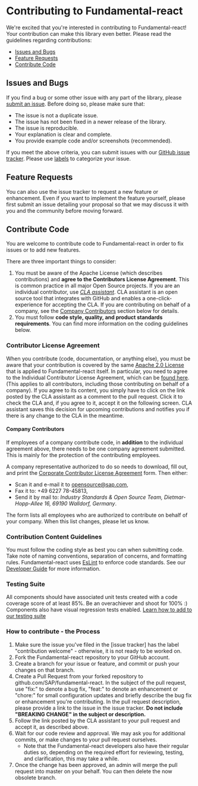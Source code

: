 # Contributing to Fundamental-react

We're excited that you're interested in contributing to Fundamental-react! Your contribution can make this library even better. Please read the guidelines regarding contributions:

- [Issues and Bugs](#issues-and-bugs)
- [Feature Requests](#feature-requests)
- [Contribute Code](#contribute-code)

## Issues and Bugs

If you find a bug or some other issue with any part of the library, please [submit an issue](https://github.com/SAP/fundamental-react/issues). Before doing so, please make sure that:

- The issue is not a duplicate issue.
- The issue has not been fixed in a newer release of the library.
- The issue is reproducible.
- Your explanation is clear and complete.
- You provide example code and/or screenshots (recommended).

If you meet the above criteria, you can submit issues with our [GitHub issue tracker](https://github.com/SAP/fundamental-react/issues/new). Please use [labels](#usage-of-labels) to categorize your issue.

## Feature Requests

You can also use the issue tracker to request a new feature or enhancement. Even if you want to implement the feature yourself, please first submit an issue detailing your proposal so that we may discuss it with you and the community before moving forward.

## Contribute Code

You are welcome to contribute code to Fundamental-react in order to fix issues or to add new features.

There are three important things to consider:

1.  You must be aware of the Apache License (which describes contributions) and **agree to the Contributors License Agreement**. This is common practice in all major Open Source projects. If you are an individual contributor, use _[CLA assistant](https://cla-assistant.io/)_. CLA assistant is an open source tool that integrates with GitHub and enables a one-click-experience for accepting the CLA. If you are contributing on behalf of a company, see the [Company Contributors](#company-contributors) section below for details.
2.  You must follow **code style, quality, and product standards requirements**. You can find more information on the coding guidelines below.

### Contributor License Agreement

When you contribute (code, documentation, or anything else), you must be aware that your contribution is covered by the same [Apache 2.0 License](http://www.apache.org/licenses/LICENSE-2.0) that is applied to Fundamental-react itself.
In particular, you need to agree to the Individual Contributor License Agreement,
which can be [found here](https://gist.github.com/CLAassistant/bd1ea8ec8aa0357414e8).
(This applies to all contributors, including those contributing on behalf of a company). If you agree to its content, you simply have to click on the link posted by the CLA assistant as a comment to the pull request. Click it to check the CLA and, if you agree to it, accept it on the following screen. CLA assistant saves this decision for upcoming contributions and notifies you if there is any change to the CLA in the meantime.

#### Company Contributors

If employees of a company contribute code, in **addition** to the individual agreement above, there needs to be one company agreement submitted. This is mainly for the protection of the contributing employees.

A company representative authorized to do so needs to download, fill out, and print
the [Corporate Contributor License Agreement](/docs/SAP%20Corporate%20Contributor%20License%20Agreement.pdf) form. Then either:

- Scan it and e-mail it to [opensource@sap.com](mailto:opensource@sap.com),
- Fax it to: +49 6227 78-45813,
- Send it by mail to: _Industry Standards & Open Source Team, Dietmar-Hopp-Allee 16, 69190 Walldorf, Germany_.

The form lists all employees who are authorized to contribute on behalf of your company. When this list changes, please let us know.

### Contribution Content Guidelines

You must follow the coding style as best you can when submitting code. Take note of naming conventions, separation of concerns, and formatting rules. Fundamental-react uses [EsLint](https://eslint.org/) to enforce code standards. See our [Developer Guide](https://github.com/SAP/fundamental-react/wiki/Developer-Guide) for more information.

### Testing Suite

All components should have associated unit tests created with a code coverage score of at least 85%. Be an overachiever and shoot for 100% :) 
Components also have visual regression tests enabled. [Learn how to add to our testing suite](https://github.com/SAP/fundamental-react/wiki/Testing)

### How to contribute - the Process

1.  Make sure the issue you've filed in the [issue tracker] has the label "contribution welcome" - otherwise, it is not ready to be worked on.
1.  Fork the Fundamental-react repository to your GitHub account.
1.  Create a branch for your issue or feature, and commit or push your changes on that branch.
1.  Create a Pull Request from your forked repository to github.com/SAP/fundamental-react. In the subject of the pull request, use "fix:" to denote a bug fix, "feat:" to denote an enhancement or "chore:" for small configuration updates and briefly describe the bug fix or enhancement you're contributing. In the pull request description, please provide a link to the issue in the issue tracker. **Do not include "BREAKING CHANGE" in the subject or description.**
1.  Follow the link posted by the CLA assistant to your pull request and accept it, as described above.
1.  Wait for our code review and approval. We may ask you for additional commits, or make changes to your pull request ourselves.
    - Note that the Fundamental-react developers also have their regular duties so, depending on the required effort for reviewing, testing, and clarification, this may take a while.
1.  Once the change has been approved, an admin will merge the pull request into master on your behalf. You can then delete the now obsolete branch.
